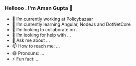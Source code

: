 ### Hellooo . I'm Aman Gupta 👋

- 🔭 I’m currently working at Policybazaar
- 🌱 I’m currently learning Angular, NodeJs and DotNetCore
- 👯 I’m looking to collaborate on ...
- 🤔 I’m looking for help with ...
- 💬 Ask me about ...
- 📫 How to reach me: ...
- 😄 Pronouns: ...
- ⚡ Fun fact: ...
